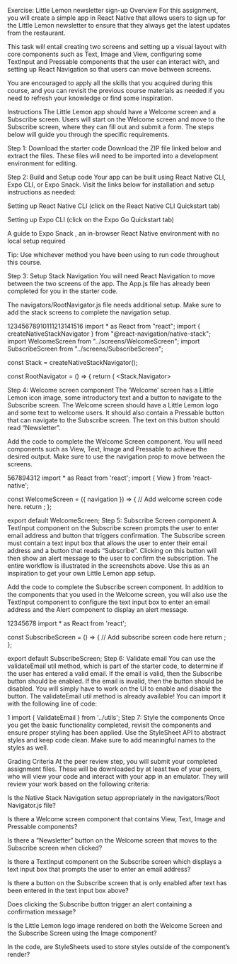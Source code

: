 Exercise: Little Lemon newsletter sign-up
Overview
For this assignment, you will create a simple app in React Native that allows users to sign up for the Little Lemon newsletter to ensure that they always get the latest updates from the restaurant.

This task will entail creating two screens and setting up a visual layout with core components such as Text, Image and View, configuring some TextInput and Pressable components that the user can interact with, and setting up React Navigation so that users can move between screens.

You are encouraged to apply all the skills that you acquired during this course, and you can revisit the previous course materials as needed if you need to refresh your knowledge or find some inspiration.

Instructions
The Little Lemon app should have a Welcome screen and a Subscribe screen. Users will start on the Welcome screen and move to the Subscribe screen, where they can fill out and submit a form. The steps below will guide you through the specific requirements.

Step 1: Download the starter code
Download the ZIP file linked below and extract the files. These files will need to be imported into a development environment for editing.

Step 2: Build and Setup code
Your app can be built using React Native CLI, Expo CLI, or Expo Snack. Visit the links below for installation and setup instructions as needed:

Setting up React Native CLI
 (click on the React Native CLI Quickstart tab)

Setting up Expo CLI
 (click on the Expo Go Quickstart tab)

A guide to Expo Snack
, an in-browser React Native environment with no local setup required

Tip: Use whichever method you have been using to run code throughout this course.

Step 3: Setup Stack Navigation
You will need React Navigation to move between the two screens of the app. The App.js file has already been completed for you in the starter code.

The navigators/RootNavigator.js file needs additional setup. Make sure to add the stack screens to complete the navigation setup.

12345678910111213141516
import * as React from "react";
import { createNativeStackNavigator } from "@react-navigation/native-stack";
import WelcomeScreen from "../screens/WelcomeScreen";
import SubscribeScreen from "../screens/SubscribeScreen";

const Stack = createNativeStackNavigator();

const RootNavigator = () => {
  return (
    <Stack.Navigator>

Step 4: Welcome screen component
The ‘Welcome’ screen has a Little Lemon icon image, some introductory text and a button to navigate to the Subscribe screen.
The Welcome screen should have a Little Lemon logo and some text to welcome users. It should also contain a Pressable button that can navigate to the Subscribe screen. The text on this button should read “Newsletter”.

Add the code to complete the Welcome Screen component. You will need components such as View, Text, Image and Pressable to achieve the desired output. Make sure to use the navigation prop to move between the screens.

567894312
import * as React from 'react';
import { View } from 'react-native';

const WelcomeScreen = ({ navigation }) => {
  // Add welcome screen code here.
  return <View></View>;
};

export default WelcomeScreen;
Step 5: Subscribe Screen component
A TextInput component on the Subscribe screen prompts the user to enter email address and button that triggers confirmation.
The Subscribe screen must contain a text input box that allows the user to enter their email address and a button that reads “Subscribe”. Clicking on this button will then show an alert message to the user to confirm the subscription. The entire workflow is illustrated in the screenshots above. Use this as an inspiration to get your own Little Lemon app setup.

Add the code to complete the Subscribe screen component. In addition to the components that you used in the Welcome screen, you will also use the TextInput component to configure the text input box to enter an email address and the Alert component to display an alert message.

12345678
import * as React from 'react';

const SubscribeScreen = () => {
  // Add subscribe screen code here
  return <View></View>;
};

export default SubscribeScreen;
Step 6: Validate email
You can use the validateEmail util method, which is part of the starter code, to determine if the user has entered a valid email. If the email is valid, then the Subscribe button should be enabled. If the email is invalid, then the button should be disabled. You will simply have to work on the UI to enable and disable the button. The validateEmail util method is already available! You can import it with the following line of code:

1
import { ValidateEmail } from '../utils';
Step 7: Style the components
Once you get the basic functionality completed, revisit the components and ensure proper styling has been applied. Use the StyleSheet API to abstract styles and keep code clean. Make sure to add meaningful names to the styles as well.

Grading Criteria
At the peer review step, you will submit your completed assignment files. These will be downloaded by at least two of your peers, who will view your code and interact with your app in an emulator. They will review your work based on the following criteria:

Is the Native Stack Navigation setup appropriately in the navigators/Root Navigator.js file?

Is there a Welcome screen component that contains View, Text, Image and Pressable components?

Is there a “Newsletter” button on the Welcome screen that moves to the Subscribe screen when clicked?

Is there a TextInput component on the Subscribe screen which displays a text input box that prompts the user to enter an email address?

Is there a button on the Subscribe screen that is only enabled after text has been entered in the text input box above?

Does clicking the Subscribe button trigger an alert containing a confirmation message?

Is the Little Lemon logo image rendered on both the Welcome Screen and the Subscribe Screen using the Image component?

In the code, are StyleSheets used to store styles outside of the component’s render?
